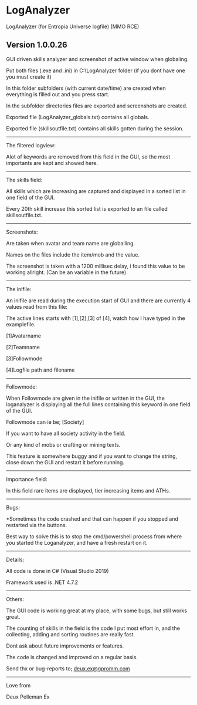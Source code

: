 # LogAnalyzer
LogAnalyzer (for Entropia Universe logfile) (MMO RCE)

Version 1.0.0.26
--------------------------------------

GUI driven skills analyzer and screenshot of active window when globaling.

Put both files (.exe and .ini) in C:\LogAnalyzer folder (if you dont have one you must create it)

In this folder subfolders (with current date/time) are created when everything is filled out and you press start.

In the subfolder directories files are exported and screenshots are created.

Exported file (LogAnalyzer_globals.txt) contains all globals.

Exported file (skillsoutfile.txt) contains all skills gotten during the session.

--------------------------------------


The filtered logview:

Alot of keywords are removed from this field in the GUI, so the most importants are kept and showed here.

--------------------------------------

The skills field:

All skills which are increasing are captured and displayed in a sorted list in one field of the GUI.

Every 20th skill increase this sorted list is exported to an file called skillsoutfile.txt.

--------------------------------------

Screenshots:

Are taken when avatar and team name are globalling.

Names on the files include the item/mob and the value.

The screenshot is taken with a 1200 millisec delay, i found this value to be working allright. (Can be an variable in the future)

--------------------------------------

The inifile:

An inifile are read during the execution start of GUI and there are currently 4 values read from this file:

The active lines starts with [1],[2],[3] of [4], watch how I have typed in the examplefile.

[1]Avatarname

[2]Teamname

[3]Followmode

[4]Logfile path and filename

--------------------------------------

Followmode:

When Followmode are given in the inifile or written in the GUI, the loganalyzer is displaying all the full lines containing this keyword in one field of the GUI.

Followmode can ie be; [Society] 

If you want to have all society activity in the field.

Or any kind of mobs or crafting or mining texts.

This feature is somewhere buggy and if you want to change the string, close down the GUI and restart it before running.

--------------------------------------

Importance field:

In this field rare items are displayed, tier increasing items and ATHs.

--------------------------------------

Bugs:

*Sometimes the code crashed and that can happen if you stopped and restarted via the buttons.

Best way to solve this is to stop the cmd/powershell process from where you started the Loganalyzer, and have a fresh restart on it.

--------------------------------------

Details:

All code is done in C# (Visual Studio 2019)

Framework used is .NET 4.7.2

--------------------------------------

Others:

The GUI code is working great at my place, with some bugs, but still works great.

The counting of skills in the field is the code I put most effort in, and the collecting, adding and sorting routines are really fast.

Dont ask about future improvements or features.

The code is changed and improved on a regular basis.

Send thx or bug-reports to; deux.ex@gpromm.com

--------------------------------------

Love from

Deux Pelleman Ex
